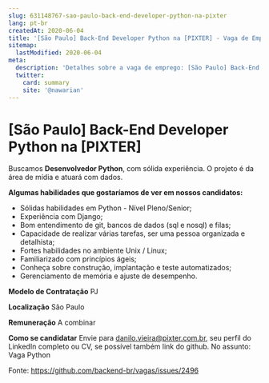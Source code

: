 ```yaml
---
slug: 631148767-sao-paulo-back-end-developer-python-na-pixter
lang: pt-br
createdAt: 2020-06-04
title: '[São Paulo] Back-End Developer Python na [PIXTER] - Vaga de Emprego'
sitemap:
  lastModified: 2020-06-04
meta:
  description: 'Detalhes sobre a vaga de emprego: [São Paulo] Back-End Developer Python na [PIXTER]'
  twitter:
    card: summary
    site: '@nawarian'
---
```


# [São Paulo] Back-End Developer Python na [PIXTER]

Buscamos **Desenvolvedor Python**, com sólida experiência. O projeto é da área de mídia e atuará com dados.


**Algumas habilidades que gostaríamos de ver em nossos candidatos:**

- Sólidas habilidades em Python - Nível Pleno/Senior;
- Experiência com Django;
- Bom entendimento de git, bancos de dados (sql e nosql) e filas;
- Capacidade de realizar várias tarefas, ser uma pessoa organizada e detalhista;
- Fortes habilidades no ambiente Unix / Linux;
- Familiarizado com princípios ágeis;
- Conheça sobre construção, implantação e teste automatizados;
- Gerenciamento de memória e ajuste de desempenho.

**Modelo de Contratação**
PJ

**Localização**
São Paulo

**Remuneração**
A combinar

**Como se candidatar**
Envie para danilo.vieira@pixter.com.br, seu perfil do LinkedIn completo ou CV, se possível também link do github.
No assunto: Vaga Python



Fonte: https://github.com/backend-br/vagas/issues/2496